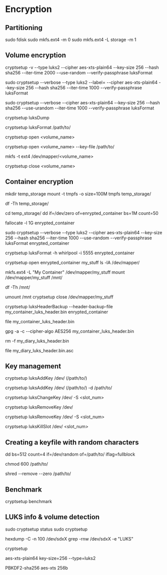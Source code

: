 # Encryption

## Partitioning

sudo fdisk <device>
sudo mkfs.ext4 -m 0 <device>
sudo mkfs.ext4 -L storage -m 1 <device>

## Volume encryption

cryptsetup -v --type luks2 --cipher aes-xts-plain64 --key-size 256 --hash sha256 --iter-time 2000 --use-random --verify-passphrase luksFormat <device>

sudo cryptsetup --verbose --type luks2 --label=<label> --cipher aes-xts-plain64 --key-size 256 --hash sha256 --iter-time 1000 --verify-passphrase luksFormat <device>

sudo cryptsetup --verbose --cipher aes-xts-plain64 --key-size 256 --hash sha256 --use-urandom --iter-time 1000 --verify-passphrase luksFormat <device>

cryptsetup luksDump <device>

cryptsetup luksFormat <device> /path/to/<keyfile>

cryptsetup open <device> <volume_name>

cryptsetup open <device> <volume_name> --key-file /path/to/<keyfile>

mkfs -t ext4 /dev/mapper/<volume_name>

cryptsetup close <volume_name>

## Container encryption

mkdir temp_storage
mount -t tmpfs -o size=100M tmpfs temp_storage/

df -Th temp_storage/

cd temp_storage/
dd if=/dev/zero of=enrypted_container bs=1M count=50

fallocate -l 1G enrypted_container

sudo cryptsetup --verbose --type luks2 --cipher aes-xts-plain64 --key-size 256 --hash sha256 --iter-time 1000 --use-random --verify-passphrase luksFormat enrypted_container

cryptsetup luksFormat -h whirlpool -i 5555 enrypted_container

cryptsetup open enrypted_container my_stuff
ls -lA /dev/mapper/

mkfs.ext4 -L "My Container" /dev/mapper/my_stuff
mount /dev/mapper/my_stuff /mnt/

df -Th /mnt/

umount /mnt
cryptsetup close /dev/mapper/my_stuff

cryptsetup luksHeaderBackup --header-backup-file my_container_luks_header.bin enrypted_container

file my_container_luks_header.bin

gpg -a -c --cipher-algo AES256 my_container_luks_header.bin

rm -f my_diary_luks_header.bin

file my_diary_luks_header.bin.asc

## Key management

cryptsetup luksAddKey /dev/<device> (/path/to/<additionalkeyfile>)

cryptsetup luksAddKey /dev/<device> (/path/to/<additionalkeyfile>) -d /path/to/<keyfile>

cryptsetup luksChangeKey /dev/<device> -S <slot_num>

cryptsetup luksRemoveKey /dev/<device>

cryptsetup luksRemoveKey /dev/<device> -S <slot_num>

cryptsetup luksKillSlot /dev/<device> <slot_num>

## Creating a keyfile with random characters

dd bs=512 count=4 if=/dev/random of=/path/to/<keyfile> iflag=fullblock

chmod 600 /path/to/<keyfile>

shred --remove --zero /path/to/<keyfile>


## Benchmark

cryptsetup benchmark

## LUKS info & volume detection
sudo cryptsetup status <container>
sudo cryptsetup 

hexdump -C -n 100 /dev/sdxX
grep -rnw /dev/sdxX -e "LUKS"


cryptsetup

aes-xts-plain64
key-size=256
--type=luks2

PBKDF2-sha256
aes-xts 256b
